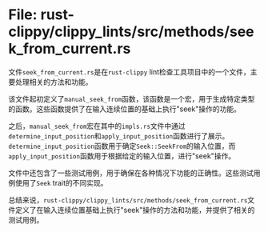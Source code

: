 # File: rust-clippy/clippy_lints/src/methods/seek_from_current.rs

文件`seek_from_current.rs`是在`rust-clippy` lint检查工具项目中的一个文件，主要处理相关的方法和功能。

该文件起初定义了`manual_seek_from`函数，该函数是一个宏，用于生成特定类型的函数。这些函数提供了在输入连续位置的基础上执行"seek"操作的功能。

之后，`manual_seek_from`宏在其中的`impls.rs`文件中通过`determine_input_position`和`apply_input_position`函数进行了展示。`determine_input_position`函数用于确定`Seek::SeekFrom`的输入位置，而`apply_input_position`函数用于根据给定的输入位置，进行"seek"操作。

文件中还包含了一些测试用例，用于确保在各种情况下功能的正确性。这些测试用例使用了`Seek` trait的不同实现。

总结来说，`rust-clippy/clippy_lints/src/methods/seek_from_current.rs`文件定义了在输入连续位置基础上执行"seek"操作的方法和功能，并提供了相关的测试用例。

